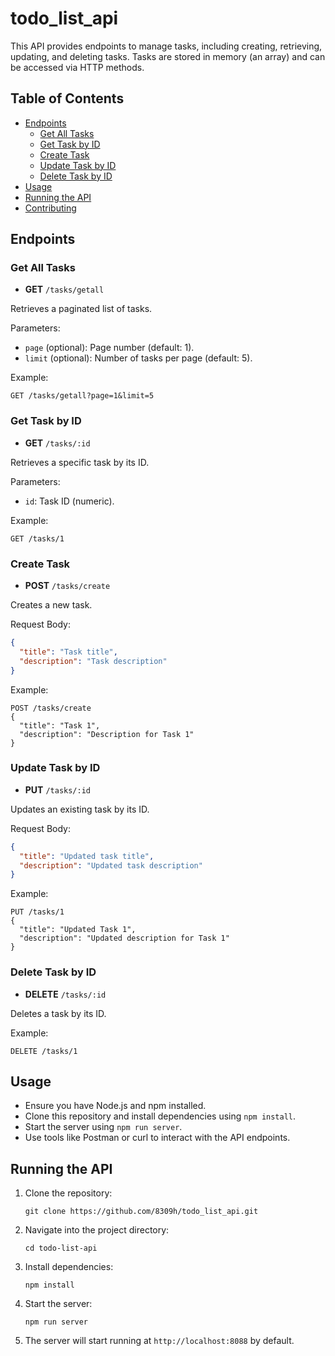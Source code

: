 # todo_list_api

This API provides endpoints to manage tasks, including creating, retrieving, updating, and deleting tasks. Tasks are stored in memory (an array) and can be accessed via HTTP methods.

## Table of Contents

- [Endpoints](#endpoints)
  - [Get All Tasks](#get-all-tasks)
  - [Get Task by ID](#get-task-by-id)
  - [Create Task](#create-task)
  - [Update Task by ID](#update-task-by-id)
  - [Delete Task by ID](#delete-task-by-id)
- [Usage](#usage)
- [Running the API](#running-the-api)
- [Contributing](#contributing)

## Endpoints

### Get All Tasks

- **GET** `/tasks/getall`

Retrieves a paginated list of tasks.

Parameters:
- `page` (optional): Page number (default: 1).
- `limit` (optional): Number of tasks per page (default: 5).

Example:
```
GET /tasks/getall?page=1&limit=5
```

### Get Task by ID

- **GET** `/tasks/:id`

Retrieves a specific task by its ID.

Parameters:
- `id`: Task ID (numeric).

Example:
```
GET /tasks/1
```

### Create Task

- **POST** `/tasks/create`

Creates a new task.

Request Body:
```json
{
  "title": "Task title",
  "description": "Task description"
}
```

Example:
```
POST /tasks/create
{
  "title": "Task 1",
  "description": "Description for Task 1"
}
```

### Update Task by ID

- **PUT** `/tasks/:id`

Updates an existing task by its ID.

Request Body:
```json
{
  "title": "Updated task title",
  "description": "Updated task description"
}
```

Example:
```
PUT /tasks/1
{
  "title": "Updated Task 1",
  "description": "Updated description for Task 1"
}
```

### Delete Task by ID

- **DELETE** `/tasks/:id`

Deletes a task by its ID.

Example:
```
DELETE /tasks/1
```

## Usage

- Ensure you have Node.js and npm installed.
- Clone this repository and install dependencies using `npm install`.
- Start the server using `npm run server`.
- Use tools like Postman or curl to interact with the API endpoints.

## Running the API

1. Clone the repository:

   ```
   git clone https://github.com/8309h/todo_list_api.git
   ```

2. Navigate into the project directory:

   ```
   cd todo-list-api
   ```

3. Install dependencies:

   ```
   npm install
   ```

4. Start the server:

   ```
   npm run server
   ```

5. The server will start running at `http://localhost:8088` by default.
